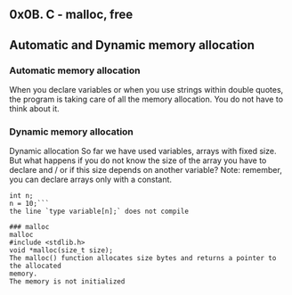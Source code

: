 ## 0x0B. C - malloc, free
## Automatic and Dynamic memory allocation

### Automatic memory allocation
When you declare variables or when you use strings within double quotes, the program is taking care of all the memory allocation. You do not have to think about it.

### Dynamic memory allocation
Dynamic allocation
So far we have used variables, arrays with fixed size. But what happens if you do
not know the size of the array you have to declare and / or if this size depends on
another variable?
Note: remember, you can declare arrays only with a constant.
```type variable[constant]; /* works */
int n;
n = 10;```
the line `type variable[n];` does not compile

### malloc
malloc
#include <stdlib.h>
void *malloc(size_t size);
The malloc() function allocates size bytes and returns a pointer to the allocated
memory.
The memory is not initialized